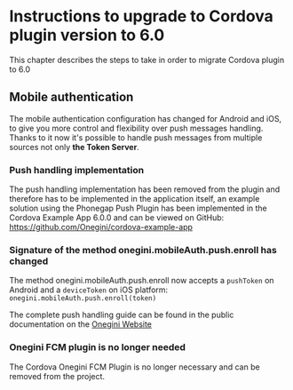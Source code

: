 # Instructions to upgrade to Cordova plugin version to 6.0

This chapter describes the steps to take in order to migrate Cordova plugin to 6.0

## Mobile authentication

The mobile authentication configuration has changed for Android and iOS, to give you more control and flexibility over 
push messages handling. Thanks to it now it's possible to handle push messages from multiple sources not only 
**the Token Server**.

### Push handling implementation 
The push handling implementation has been removed from the plugin and therefore has to be implemented in the application 
itself, an example solution using the Phonegap Push Plugin has been implemented in the Cordova Example App 6.0.0 and can
be viewed on GitHub: https://github.com/Onegini/cordova-example-app

### Signature of the method onegini.mobileAuth.push.enroll has changed
The method onegini.mobileAuth.push.enroll now accepts a `pushToken` on Android and a `deviceToken` on iOS platform: 
`onegini.mobileAuth.push.enroll(token)`

The complete push handling guide can be found in the public documentation on the 
[Onegini Website](https://docs.onegini.com/msp/cordova-plugin/latest/topics/mobile-authentication.html)

### Onegini FCM plugin is no longer needed

The Cordova Onegini FCM Plugin is no longer necessary and can be removed from the project.
